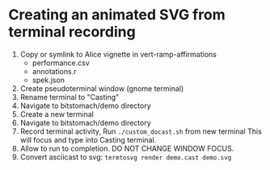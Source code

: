# Creating an animated SVG from terminal recording

1. Copy or symlink to Alice vignette in vert-ramp-affirmations
    - performance.csv
    - annotations.r
    - spek.json
1. Create pseudoterminal window (gnome terminal)
2. Rename terminal to "Casting"
3. Navigate to bitstomach/demo directory
4. Create a new terminal
5. Navigate to bitstomach/demo directory
6. Record terminal activity, Run `./custom_docast.sh` from new terminal
    This will focus and type into Casting terminal.
7. Allow to run to completion.  DO NOT CHANGE WINDOW FOCUS.
8. Convert asciicast to svg: `termtosvg render demo.cast demo.svg`  
